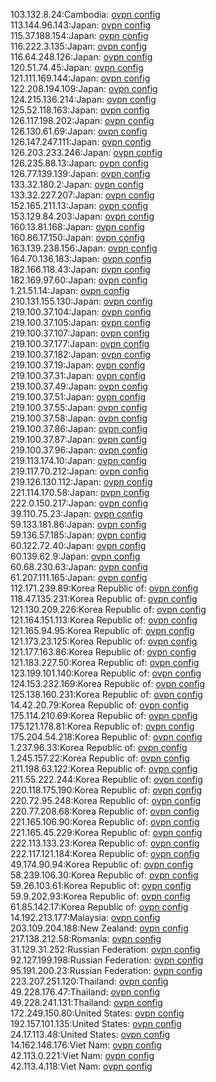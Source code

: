 103.132.8.24:Cambodia: [ovpn config](vpn/103_132_8_24.ovpn)  
113.144.96.143:Japan: [ovpn config](vpn/113_144_96_143.ovpn)  
115.37.188.154:Japan: [ovpn config](vpn/115_37_188_154.ovpn)  
116.222.3.135:Japan: [ovpn config](vpn/116_222_3_135.ovpn)  
116.64.248.126:Japan: [ovpn config](vpn/116_64_248_126.ovpn)  
120.51.74.45:Japan: [ovpn config](vpn/120_51_74_45.ovpn)  
121.111.169.144:Japan: [ovpn config](vpn/121_111_169_144.ovpn)  
122.208.194.109:Japan: [ovpn config](vpn/122_208_194_109.ovpn)  
124.215.136.214:Japan: [ovpn config](vpn/124_215_136_214.ovpn)  
125.52.118.163:Japan: [ovpn config](vpn/125_52_118_163.ovpn)  
126.117.198.202:Japan: [ovpn config](vpn/126_117_198_202.ovpn)  
126.130.61.69:Japan: [ovpn config](vpn/126_130_61_69.ovpn)  
126.147.247.111:Japan: [ovpn config](vpn/126_147_247_111.ovpn)  
126.203.233.246:Japan: [ovpn config](vpn/126_203_233_246.ovpn)  
126.235.88.13:Japan: [ovpn config](vpn/126_235_88_13.ovpn)  
126.77.139.139:Japan: [ovpn config](vpn/126_77_139_139.ovpn)  
133.32.180.2:Japan: [ovpn config](vpn/133_32_180_2.ovpn)  
133.32.227.207:Japan: [ovpn config](vpn/133_32_227_207.ovpn)  
152.165.211.13:Japan: [ovpn config](vpn/152_165_211_13.ovpn)  
153.129.84.203:Japan: [ovpn config](vpn/153_129_84_203.ovpn)  
160.13.81.168:Japan: [ovpn config](vpn/160_13_81_168.ovpn)  
160.86.17.150:Japan: [ovpn config](vpn/160_86_17_150.ovpn)  
163.139.238.156:Japan: [ovpn config](vpn/163_139_238_156.ovpn)  
164.70.136.183:Japan: [ovpn config](vpn/164_70_136_183.ovpn)  
182.166.118.43:Japan: [ovpn config](vpn/182_166_118_43.ovpn)  
182.169.97.60:Japan: [ovpn config](vpn/182_169_97_60.ovpn)  
1.21.51.14:Japan: [ovpn config](vpn/1_21_51_14.ovpn)  
210.131.155.130:Japan: [ovpn config](vpn/210_131_155_130.ovpn)  
219.100.37.104:Japan: [ovpn config](vpn/219_100_37_104.ovpn)  
219.100.37.105:Japan: [ovpn config](vpn/219_100_37_105.ovpn)  
219.100.37.107:Japan: [ovpn config](vpn/219_100_37_107.ovpn)  
219.100.37.177:Japan: [ovpn config](vpn/219_100_37_177.ovpn)  
219.100.37.182:Japan: [ovpn config](vpn/219_100_37_182.ovpn)  
219.100.37.19:Japan: [ovpn config](vpn/219_100_37_19.ovpn)  
219.100.37.31:Japan: [ovpn config](vpn/219_100_37_31.ovpn)  
219.100.37.49:Japan: [ovpn config](vpn/219_100_37_49.ovpn)  
219.100.37.51:Japan: [ovpn config](vpn/219_100_37_51.ovpn)  
219.100.37.55:Japan: [ovpn config](vpn/219_100_37_55.ovpn)  
219.100.37.58:Japan: [ovpn config](vpn/219_100_37_58.ovpn)  
219.100.37.86:Japan: [ovpn config](vpn/219_100_37_86.ovpn)  
219.100.37.87:Japan: [ovpn config](vpn/219_100_37_87.ovpn)  
219.100.37.96:Japan: [ovpn config](vpn/219_100_37_96.ovpn)  
219.113.174.10:Japan: [ovpn config](vpn/219_113_174_10.ovpn)  
219.117.70.212:Japan: [ovpn config](vpn/219_117_70_212.ovpn)  
219.126.130.112:Japan: [ovpn config](vpn/219_126_130_112.ovpn)  
221.114.170.58:Japan: [ovpn config](vpn/221_114_170_58.ovpn)  
222.0.150.217:Japan: [ovpn config](vpn/222_0_150_217.ovpn)  
39.110.75.23:Japan: [ovpn config](vpn/39_110_75_23.ovpn)  
59.133.181.86:Japan: [ovpn config](vpn/59_133_181_86.ovpn)  
59.136.57.185:Japan: [ovpn config](vpn/59_136_57_185.ovpn)  
60.122.72.40:Japan: [ovpn config](vpn/60_122_72_40.ovpn)  
60.139.62.9:Japan: [ovpn config](vpn/60_139_62_9.ovpn)  
60.68.230.63:Japan: [ovpn config](vpn/60_68_230_63.ovpn)  
61.207.111.165:Japan: [ovpn config](vpn/61_207_111_165.ovpn)  
112.171.239.89:Korea Republic of: [ovpn config](vpn/112_171_239_89.ovpn)  
118.47.135.231:Korea Republic of: [ovpn config](vpn/118_47_135_231.ovpn)  
121.130.209.226:Korea Republic of: [ovpn config](vpn/121_130_209_226.ovpn)  
121.164.151.113:Korea Republic of: [ovpn config](vpn/121_164_151_113.ovpn)  
121.165.94.95:Korea Republic of: [ovpn config](vpn/121_165_94_95.ovpn)  
121.173.23.125:Korea Republic of: [ovpn config](vpn/121_173_23_125.ovpn)  
121.177.163.86:Korea Republic of: [ovpn config](vpn/121_177_163_86.ovpn)  
121.183.227.50:Korea Republic of: [ovpn config](vpn/121_183_227_50.ovpn)  
123.199.101.140:Korea Republic of: [ovpn config](vpn/123_199_101_140.ovpn)  
124.153.232.169:Korea Republic of: [ovpn config](vpn/124_153_232_169.ovpn)  
125.138.160.231:Korea Republic of: [ovpn config](vpn/125_138_160_231.ovpn)  
14.42.20.79:Korea Republic of: [ovpn config](vpn/14_42_20_79.ovpn)  
175.114.210.69:Korea Republic of: [ovpn config](vpn/175_114_210_69.ovpn)  
175.121.178.81:Korea Republic of: [ovpn config](vpn/175_121_178_81.ovpn)  
175.204.54.218:Korea Republic of: [ovpn config](vpn/175_204_54_218.ovpn)  
1.237.96.33:Korea Republic of: [ovpn config](vpn/1_237_96_33.ovpn)  
1.245.157.22:Korea Republic of: [ovpn config](vpn/1_245_157_22.ovpn)  
211.198.63.122:Korea Republic of: [ovpn config](vpn/211_198_63_122.ovpn)  
211.55.222.244:Korea Republic of: [ovpn config](vpn/211_55_222_244.ovpn)  
220.118.175.190:Korea Republic of: [ovpn config](vpn/220_118_175_190.ovpn)  
220.72.95.248:Korea Republic of: [ovpn config](vpn/220_72_95_248.ovpn)  
220.77.208.68:Korea Republic of: [ovpn config](vpn/220_77_208_68.ovpn)  
221.165.106.90:Korea Republic of: [ovpn config](vpn/221_165_106_90.ovpn)  
221.165.45.229:Korea Republic of: [ovpn config](vpn/221_165_45_229.ovpn)  
222.113.133.23:Korea Republic of: [ovpn config](vpn/222_113_133_23.ovpn)  
222.117.121.184:Korea Republic of: [ovpn config](vpn/222_117_121_184.ovpn)  
49.174.90.94:Korea Republic of: [ovpn config](vpn/49_174_90_94.ovpn)  
58.239.106.30:Korea Republic of: [ovpn config](vpn/58_239_106_30.ovpn)  
59.26.103.61:Korea Republic of: [ovpn config](vpn/59_26_103_61.ovpn)  
59.9.202.93:Korea Republic of: [ovpn config](vpn/59_9_202_93.ovpn)  
61.85.142.17:Korea Republic of: [ovpn config](vpn/61_85_142_17.ovpn)  
14.192.213.177:Malaysia: [ovpn config](vpn/14_192_213_177.ovpn)  
203.109.204.188:New Zealand: [ovpn config](vpn/203_109_204_188.ovpn)  
217.138.212.58:Romania: [ovpn config](vpn/217_138_212_58.ovpn)  
31.129.31.252:Russian Federation: [ovpn config](vpn/31_129_31_252.ovpn)  
92.127.199.198:Russian Federation: [ovpn config](vpn/92_127_199_198.ovpn)  
95.191.200.23:Russian Federation: [ovpn config](vpn/95_191_200_23.ovpn)  
223.207.251.120:Thailand: [ovpn config](vpn/223_207_251_120.ovpn)  
49.228.176.47:Thailand: [ovpn config](vpn/49_228_176_47.ovpn)  
49.228.241.131:Thailand: [ovpn config](vpn/49_228_241_131.ovpn)  
172.249.150.80:United States: [ovpn config](vpn/172_249_150_80.ovpn)  
192.157.101.135:United States: [ovpn config](vpn/192_157_101_135.ovpn)  
24.17.113.48:United States: [ovpn config](vpn/24_17_113_48.ovpn)  
14.162.148.176:Viet Nam: [ovpn config](vpn/14_162_148_176.ovpn)  
42.113.0.221:Viet Nam: [ovpn config](vpn/42_113_0_221.ovpn)  
42.113.4.118:Viet Nam: [ovpn config](vpn/42_113_4_118.ovpn)  
